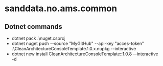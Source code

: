 # sanddata.no.ams.common
## Dotnet commands
- dotnet pack .\nuget.csproj
- dotnet nuget push --source "MyGitHub" --api-key "acces-token" .\CleanArchitectureConsoleTemplate.1.0.x.nupkg --interactive
- dotnet new install CleanArchitectureConsoleTemplate::1.0.8 --interactive -d